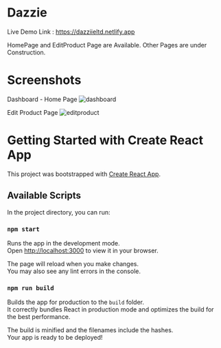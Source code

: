 # Dazzie
Live Demo Link : https://dazziieltd.netlify.app

HomePage and EditProduct Page are Available. Other Pages are under Construction.

# Screenshots


 Dashboard - Home Page
![dashboard](https://user-images.githubusercontent.com/57790774/185070295-3d97eb24-8543-4b7f-be1c-e3876e671bae.png)


 Edit Product Page
![editproduct](https://user-images.githubusercontent.com/57790774/185070342-911807cc-c6ab-499d-92e5-ce069e3034db.png)



# Getting Started with Create React App

This project was bootstrapped with [Create React App](https://github.com/facebook/create-react-app).

## Available Scripts

In the project directory, you can run:

### `npm start`

Runs the app in the development mode.\
Open [http://localhost:3000](http://localhost:3000) to view it in your browser.

The page will reload when you make changes.\
You may also see any lint errors in the console.

### `npm run build`

Builds the app for production to the `build` folder.\
It correctly bundles React in production mode and optimizes the build for the best performance.

The build is minified and the filenames include the hashes.\
Your app is ready to be deployed!



